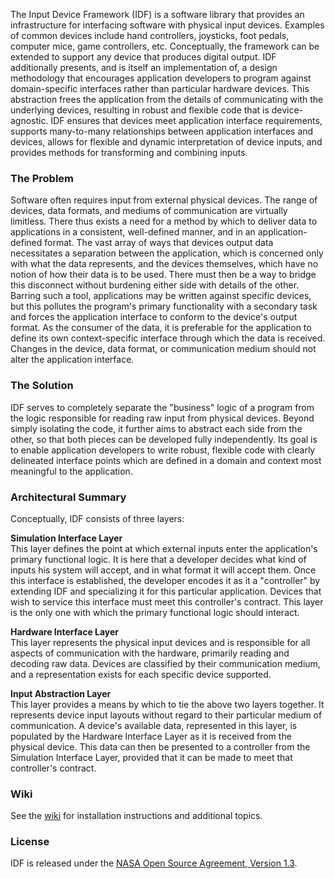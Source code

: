 The Input Device Framework (IDF) is a software library that provides an
infrastructure for interfacing software with physical input devices. Examples
of common devices include hand controllers, joysticks, foot pedals, computer
mice, game controllers, etc. Conceptually, the framework can be extended to
support any device that produces digital output. IDF additionally presents, and
is itself an implementation of, a design methodology that encourages
application developers to program against domain-specific interfaces rather
than particular hardware devices. This abstraction frees the application from
the details of communicating with the underlying devices, resulting in robust
and flexible code that is device-agnostic. IDF ensures that devices meet
application interface requirements, supports many-to-many relationships between
application interfaces and devices, allows for flexible and dynamic
interpretation of device inputs, and provides methods for transforming and
combining inputs.

### The Problem

Software often requires input from external physical devices. The range of
devices, data formats, and mediums of communication are virtually limitless.
There thus exists a need for a method by which to deliver data to applications
in a consistent, well-defined manner, and in an application-defined format. The
vast array of ways that devices output data necessitates a separation between
the application, which is concerned only with what the data represents, and the
devices themselves, which have no notion of how their data is to be used. There
must then be a way to bridge this disconnect without burdening either side with
details of the other. Barring such a tool, applications may be written against
specific devices, but this pollutes the program's primary functionality with a
secondary task and forces the application interface to conform to the device's
output format. As the consumer of the data, it is preferable for the
application to define its own context-specific interface through which the data
is received. Changes in the device, data format, or communication medium should
not alter the application interface.

### The Solution

IDF serves to completely separate the "business" logic of a program from the
logic responsible for reading raw input from physical devices. Beyond simply
isolating the code, it further aims to abstract each side from the other, so
that both pieces can be developed fully independently. Its goal is to enable
application developers to write robust, flexible code with clearly delineated
interface points which are defined in a domain and context most meaningful to
the application.

### Architectural Summary

Conceptually, IDF consists of three layers:

**Simulation Interface Layer**  
This layer defines the point at which external inputs enter the application's
primary functional logic. It is here that a developer decides what kind of
inputs his system will accept, and in what format it will accept them. Once this
interface is established, the developer encodes it as it a "controller" by
extending IDF and specializing it for this particular application. Devices that
wish to service this interface must meet this controller's contract. This layer
is the only one with which the primary functional logic should interact.

**Hardware Interface Layer**   
This layer represents the physical input devices and is responsible for all
aspects of communication with the hardware, primarily reading and decoding raw
data. Devices are classified by their communication medium, and a representation
exists for each specific device supported.

**Input Abstraction Layer**  
This layer provides a means by which to tie the above two layers together. It
represents device input layouts without regard to their particular medium of
communication. A device's available data, represented in this layer, is
populated by the Hardware Interface Layer as it is received from the physical
device. This data can then be presented to a controller from the Simulation
Interface Layer, provided that it can be made to meet that controller's
contract.

### Wiki

See the [wiki](https://github.com/nasa/IDF/wiki) for installation instructions
and additional topics.

### License
IDF is released under the [NASA Open Source Agreement, Version 1.3](LICENSE).
